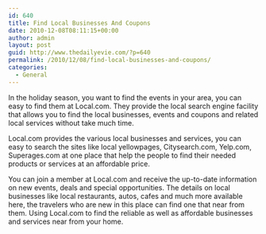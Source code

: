 ```yaml
---
id: 640
title: Find Local Businesses And Coupons
date: 2010-12-08T08:11:15+00:00
author: admin
layout: post
guid: http://www.thedailyevie.com/?p=640
permalink: /2010/12/08/find-local-businesses-and-coupons/
categories:
  - General
---
```

In the holiday season, you want to find the events in your area, you can easy to find them at Local.com. They provide the local search engine facility that allows you to find the local businesses, events and coupons and related local services without take much time. 

Local.com provides the various local businesses and services, you can easy to search the sites like local yellowpages, Citysearch.com, Yelp.com, Superages.com at one place that help the people to find their needed products or services at an affordable price.

You can join a member at Local.com and receive the up-to-date information on new events, deals and special opportunities. The details on local businesses like local restaurants, autos, cafes and much more available here, the travelers who are new in this place can find one that near from them. Using Local.com to find the reliable as well as affordable businesses and services near from your home.